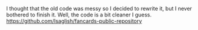 I thought that the old code was messy so I decided to rewrite it, but I never bothered to finish it.
Well, the code is a bit cleaner I guess.
https://github.com/Isaglish/fancards-public-repository
